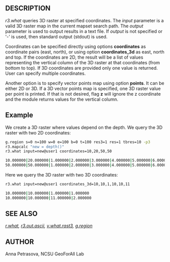 ## DESCRIPTION

*r3.what* queries 3D raster at specified coordinates. The *input*
parameter is a valid 3D raster map in the current mapset search path.
The *output* parameter is used to output results in a text file. If
*output* is not specified or '-' is used, then standard output (stdout)
is used.

Coordinates can be specified directly using options **coordinates** as
coordinate pairs (east, north), or using option **coordinates\_3d** as
east, north and top. If the coordinates are 2D, the result will be a
list of values representing the vertical column of the 3D raster at that
coordinates (from bottom to top). If 3D coordinates are provided only
one value is returned. User can specify multiple coordinates.

Another option is to specify vector points map using option **points**.
It can be either 2D or 3D. If a 3D vector points map is specified, one
3D raster value per point is printed. If that is not desired, flag **z**
will ignore the z coordinate and the module returns values for the
vertical column.

## Example

We create a 3D raster where values depend on the depth. We query the 3D
raster with two 2D coordinates:

```sh
g.region s=0 n=100 w=0 e=100 b=0 t=100 res3=1 res=1 tbres=10 -p3
r3.mapcalc "new = depth()"
r3.what input=new@user1 coordinates=10,20,50,50
```

```sh
10.000000|20.000000|1.000000|2.000000|3.000000|4.000000|5.000000|6.000000|7.000000|8.000000|9.000000|10.000000
50.000000|50.000000|1.000000|2.000000|3.000000|4.000000|5.000000|6.000000|7.000000|8.000000|9.000000|10.000000
```

Here we query the 3D raster with two 3D coordinates:

```sh
r3.what input=new@user1 coordinates_3d=10,10,1,10,10,11
```

```sh
10.000000|10.000000|1.000000|1.000000
10.000000|10.000000|11.000000|2.000000
```

## SEE ALSO

*[r.what](https://grass.osgeo.org/grass-stable/manuals/r.what.html),
[r3.out.ascii](https://grass.osgeo.org/grass-stable/manuals/r3.out.ascii.html),
[v.what.rast3](https://grass.osgeo.org/grass-stable/manuals/v.what.rast3.html),
[g.region](https://grass.osgeo.org/grass-stable/manuals/g.region.html)*

## AUTHOR

Anna Petrasova, NCSU GeoForAll Lab
